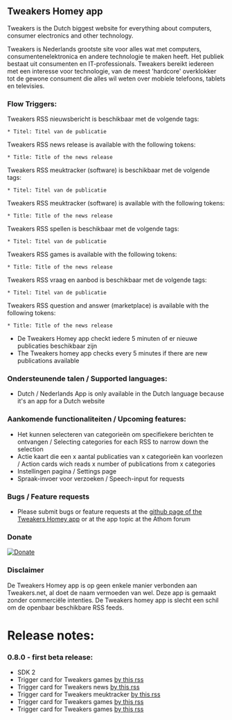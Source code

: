 ## Tweakers Homey app
Tweakers is the Dutch biggest website for everything about  computers, consumer electronics and other technology.

Tweakers is Nederlands grootste site voor alles wat met computers, consumentenelektronica en andere technologie te maken heeft. Het publiek bestaat uit consumenten en IT-professionals. Tweakers bereikt iedereen met een interesse voor technologie, van de meest 'hardcore' overklokker tot de gewone consument die alles wil weten over mobiele telefoons, tablets en televisies.

### Flow Triggers:
Tweakers RSS nieuwsbericht is beschikbaar met de volgende tags:
```
* Titel: Titel van de publicatie
```

Tweakers RSS news release is available with the following tokens:
```
* Title: Title of the news release
```

Tweakers RSS meuktracker (software) is beschikbaar met de volgende tags:
```
* Titel: Titel van de publicatie
```

Tweakers RSS meuktracker (software) is available with the following tokens:
```
* Title: Title of the news release
```

Tweakers RSS spellen is beschikbaar met de volgende tags:
```
* Titel: Titel van de publicatie
```

Tweakers RSS games is available with the following tokens:
```
* Title: Title of the news release
```

Tweakers RSS vraag en aanbod is beschikbaar met de volgende tags:
```
* Titel: Titel van de publicatie
```

Tweakers RSS question and answer (marketplace) is available with the following tokens:
```
* Title: Title of the news release
```

* De Tweakers Homey app checkt iedere 5 minuten of er nieuwe publicaties beschikbaar zijn
* The Tweakers homey app checks every 5 minutes if there are new publications available

### Ondersteunende talen / Supported languages:
* Dutch / Nederlands
App is only available in the Dutch language because it's an app for a Dutch website

### Aankomende functionaliteiten / Upcoming features:
* Het kunnen selecteren van categorieën om specifiekere berichten te ontvangen / Selecting categories for each RSS to narrow down the selection
* Actie kaart die een x aantal publicaties van x categorieën kan voorlezen / Action cards wich reads  x number of publications from x categories
* Instellingen pagina / Settings page
* Spraak-invoer voor verzoeken / Speech-input for requests

### Bugs / Feature requests
* Please submit bugs or feature requests at the [github page of the Tweakers Homey app](https://github.com/lubbertkramer/net.tweakers.homey) or at the app topic at the Athom forum


### Donate
[![Donate](https://www.paypalobjects.com/webstatic/en_US/i/btn/png/btn_donate_92x26.png)](https://paypal.me/lubbertkramer)

### Disclaimer
De Tweakers Homey app is op geen enkele manier verbonden aan Tweakers.net, al doet de naam vermoeden van wel. Deze app is gemaakt zonder commerciële intenties.
De Tweakers homey app is slecht een schil om de openbaar beschikbare RSS feeds.

# Release notes:

### 0.8.0 - first beta release:
* SDK 2
* Trigger card for Tweakers games [by this rss](http://feeds.feedburner.com/tweakers/mixed)
* Trigger card for Tweakers news [by this rss](http://feeds.feedburner.com/tweakers/nieuws)
* Trigger card for Tweakers meuktracker [by this rss](http://feeds.feedburner.com/tweakers/meuktracker)
* Trigger card for Tweakers games [by this rss](http://feeds.feedburner.com/tweakers/games)
* Trigger card for Tweakers games [by this rss](https://tweakers.net/feeds/va.xml)
